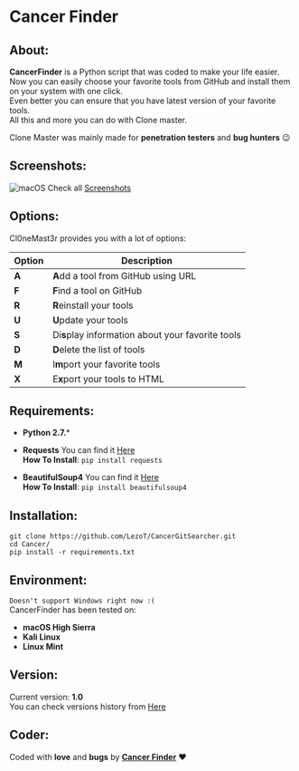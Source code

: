 # **Cancer Finder**

## About:
**CancerFinder** is a Python script that was coded to make your life easier.
<br>Now you can easily choose your favorite tools from GitHub and install them on your system with one click.<br>
Even better you can ensure that you have latest version of your favorite tools.<br>
All this and more you can do with Clone master.

Clone Master was mainly made for **penetration testers** and **bug hunters** :wink:

## Screenshots:
![macOS](?)
Check all [Screenshots](?)

## Options:
Cl0neMast3r provides you with a lot of options:

Option | Description
------ | -----------
**A**  | **A**dd a tool from GitHub using URL
**F**  | **F**ind a tool on GitHub
**R**  | **R**einstall your tools
**U**  | **U**pdate your tools
**S**  | Di**s**play information about your favorite tools
**D**  | **D**elete the list of tools
**M**  | I**m**port your favorite tools
**X**  | E**x**port your tools to HTML

## Requirements:
* **Python 2.7.***

* **Requests** You can find it [Here](https://pypi.python.org/pypi/requests)<br>
**How To Install**: `pip install requests`

* **BeautifulSoup4** You can find it [Here](https://pypi.python.org/pypi/beautifulsoup4)<br>
**How To Install**: `pip install beautifulsoup4`


## Installation:
```
git clone https://github.com/LezoT/CancerGitSearcher.git
cd Cancer/
pip install -r requirements.txt
```

## Environment:
`Doesn't support Windows right now :(`<br>
CancerFinder has been tested on:
* **macOS High Sierra**
* **Kali Linux**
* **Linux Mint**

## Version:
Current version: **1.0**<br>
You can check versions history from [Here]()

## Coder:
Coded with **love** and **bugs** by [**Cancer Finder**]() :heart:
